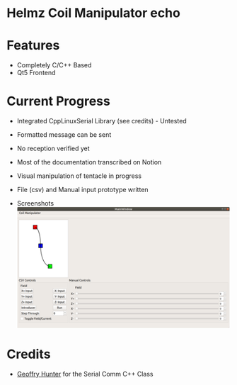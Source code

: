 # Helmz Coil Manipulator echo

# Features
* Completely C/C++ Based
* Qt5 Frontend

# Current Progress
* Integrated CppLinuxSerial Library (see credits) - Untested
* Formatted message can be sent
* No reception verified yet
* Most of the documentation transcribed on Notion
* Visual manipulation of tentacle in progress
* File (csv) and Manual input prototype written

* Screenshots
![GUI_Alpha3](images/frontend_alpha3.png)

# Credits
* [Geoffry Hunter](https://github.com/gbmhunter/CppLinuxSerial) for the Serial Comm C++ Class
